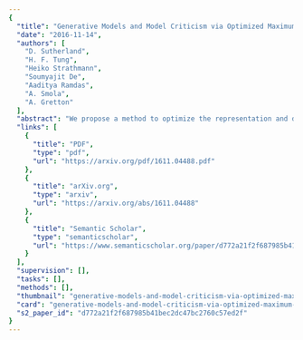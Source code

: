 ```yaml
---
{
  "title": "Generative Models and Model Criticism via Optimized Maximum Mean Discrepancy",
  "date": "2016-11-14",
  "authors": [
    "D. Sutherland",
    "H. F. Tung",
    "Heiko Strathmann",
    "Soumyajit De",
    "Aaditya Ramdas",
    "A. Smola",
    "A. Gretton"
  ],
  "abstract": "We propose a method to optimize the representation and distinguishability of samples from two probability distributions, by maximizing the estimated power of a statistical test based on the maximum mean discrepancy (MMD). This optimized MMD is applied to the setting of unsupervised learning by generative adversarial networks (GAN), in which a model attempts to generate realistic samples, and a discriminator attempts to tell these apart from data samples. In this context, the MMD may be used in two roles: first, as a discriminator, either directly on the samples, or on features of the samples. Second, the MMD can be used to evaluate the performance of a generative model, by testing the model’s samples against a reference data set. In the latter role, the optimized MMD is particularly helpful, as it gives an interpretable indication of how the model and data distributions differ, even in cases where individual model samples are not easily distinguished either by eye or by classifier.",
  "links": [
    {
      "title": "PDF",
      "type": "pdf",
      "url": "https://arxiv.org/pdf/1611.04488.pdf"
    },
    {
      "title": "arXiv.org",
      "type": "arxiv",
      "url": "https://arxiv.org/abs/1611.04488"
    },
    {
      "title": "Semantic Scholar",
      "type": "semanticscholar",
      "url": "https://www.semanticscholar.org/paper/d772a21f2f687985b41bec2dc47bc2760c57ed2f"
    }
  ],
  "supervision": [],
  "tasks": [],
  "methods": [],
  "thumbnail": "generative-models-and-model-criticism-via-optimized-maximum-mean-discrepancy-thumb.jpg",
  "card": "generative-models-and-model-criticism-via-optimized-maximum-mean-discrepancy-card.jpg",
  "s2_paper_id": "d772a21f2f687985b41bec2dc47bc2760c57ed2f"
}
---
```


